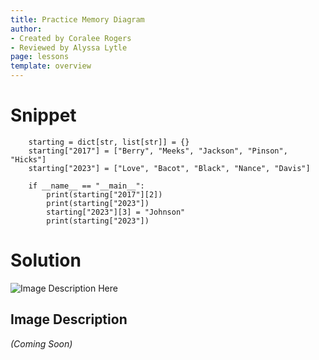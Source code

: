 ```yaml
---
title: Practice Memory Diagram
author:
- Created by Coralee Rogers
- Reviewed by Alyssa Lytle
page: lessons
template: overview
---
```


# Snippet

```
    starting = dict[str, list[str]] = {}
    starting["2017"] = ["Berry", "Meeks", "Jackson", "Pinson", "Hicks"]
    starting["2023"] = ["Love", "Bacot", "Black", "Nance", "Davis"]

    if __name__ == "__main__":
        print(starting["2017"][2])
        print(starting["2023"])
        starting["2023"][3] = "Johnson"
        print(starting["2023"])
```

# Solution
<img class="img-fluid" src="/static/practice-mem-diagrams/lineup-sol.png" alt="Image Description Here"  />

## Image Description 
*(Coming Soon)*
